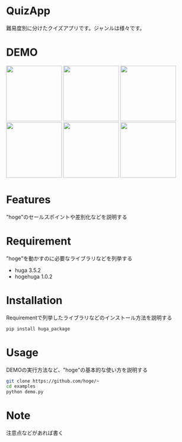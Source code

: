 # QuizApp

難易度別に分けたクイズアプリです。ジャンルは様々です。

# DEMO
<img src="https://user-images.githubusercontent.com/46737524/110435128-f757c780-80f5-11eb-98fa-300fba5267e3.png" width="150"> <img src="https://user-images.githubusercontent.com/46737524/110435762-c1671300-80f6-11eb-813d-1c753f29b1b9.png" width="150"> <img src="https://user-images.githubusercontent.com/46737524/110436020-10ad4380-80f7-11eb-8cc7-f82769b8a478.png" width="150"> <img src="https://user-images.githubusercontent.com/46737524/110436182-44886900-80f7-11eb-904f-550cc6a7d913.png" width="150"> <img src="https://user-images.githubusercontent.com/46737524/110436340-75689e00-80f7-11eb-9bae-c8207484f446.png" width="150"> <img src="https://user-images.githubusercontent.com/46737524/110436492-a517a600-80f7-11eb-9df8-9f52ff48cb4f.png" width="150">      
  

# Features

"hoge"のセールスポイントや差別化などを説明する

# Requirement

"hoge"を動かすのに必要なライブラリなどを列挙する

* huga 3.5.2
* hogehuga 1.0.2

# Installation

Requirementで列挙したライブラリなどのインストール方法を説明する

```bash
pip install huga_package
```

# Usage

DEMOの実行方法など、"hoge"の基本的な使い方を説明する

```bash
git clone https://github.com/hoge/~
cd examples
python demo.py
```

# Note

注意点などがあれば書く
